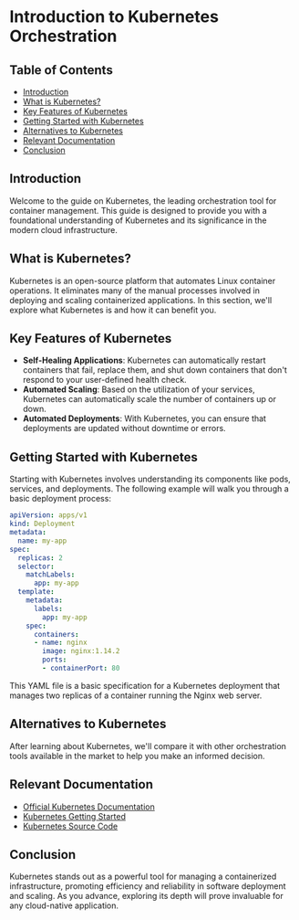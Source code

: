 # Introduction to Kubernetes Orchestration

## Table of Contents

- [Introduction](#introduction)
- [What is Kubernetes?](#what-is-kubernetes)
- [Key Features of Kubernetes](#key-features-of-kubernetes)
- [Getting Started with Kubernetes](#getting-started-with-kubernetes)
- [Alternatives to Kubernetes](#alternatives-to-kubernetes)
- [Relevant Documentation](#relevant-documentation)
- [Conclusion](#conclusion)

## Introduction

Welcome to the guide on Kubernetes, the leading orchestration tool for container management. This guide is designed to provide you with a foundational understanding of Kubernetes and its significance in the modern cloud infrastructure.

## What is Kubernetes?

Kubernetes is an open-source platform that automates Linux container operations. It eliminates many of the manual processes involved in deploying and scaling containerized applications. In this section, we'll explore what Kubernetes is and how it can benefit you.

## Key Features of Kubernetes

- **Self-Healing Applications**: Kubernetes can automatically restart containers that fail, replace them, and shut down containers that don't respond to your user-defined health check.
- **Automated Scaling**: Based on the utilization of your services, Kubernetes can automatically scale the number of containers up or down.
- **Automated Deployments**: With Kubernetes, you can ensure that deployments are updated without downtime or errors.

## Getting Started with Kubernetes

Starting with Kubernetes involves understanding its components like pods, services, and deployments. The following example will walk you through a basic deployment process:

```yaml
apiVersion: apps/v1
kind: Deployment
metadata:
  name: my-app
spec:
  replicas: 2
  selector:
    matchLabels:
      app: my-app
  template:
    metadata:
      labels:
        app: my-app
    spec:
      containers:
      - name: nginx
        image: nginx:1.14.2
        ports:
        - containerPort: 80
```

This YAML file is a basic specification for a Kubernetes deployment that manages two replicas of a container running the Nginx web server.

## Alternatives to Kubernetes

After learning about Kubernetes, we'll compare it with other orchestration tools available in the market to help you make an informed decision.

## Relevant Documentation

- [Official Kubernetes Documentation](https://kubernetes.io/)
- [Kubernetes Getting Started](https://kubernetes.io/docs/setup/)
- [Kubernetes Source Code](https://github.com/kubernetes/kubernetes)

## Conclusion

Kubernetes stands out as a powerful tool for managing a containerized infrastructure, promoting efficiency and reliability in software deployment and scaling. As you advance, exploring its depth will prove invaluable for any cloud-native application.